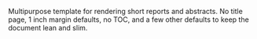 Multipurpose template for rendering short reports and abstracts. No title page, 1 inch margin defaults, no TOC, and a few other defaults to keep the document lean and slim.
